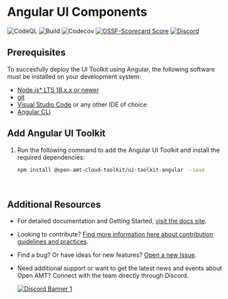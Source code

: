 # Angular UI Components

![CodeQL](https://img.shields.io/github/actions/workflow/status/open-amt-cloud-toolkit/ui-toolkit-angular/codeql-analysis.yml?style=for-the-badge&label=CodeQL&logo=github)
![Build](https://img.shields.io/github/actions/workflow/status/open-amt-cloud-toolkit/ui-toolkit-angular/ci.yml?style=for-the-badge&logo=github)
![Codecov](https://img.shields.io/codecov/c/github/open-amt-cloud-toolkit/ui-toolkit-angular?style=for-the-badge&logo=codecov)
[![OSSF-Scorecard Score](https://img.shields.io/ossf-scorecard/github.com/open-amt-cloud-toolkit/ui-toolkit-angular?style=for-the-badge&label=OSSF%20Score)](https://api.securityscorecards.dev/projects/github.com/open-amt-cloud-toolkit/ui-toolkit-angular)
[![Discord](https://img.shields.io/discord/1063200098680582154?style=for-the-badge&label=Discord&logo=discord&logoColor=white&labelColor=%235865F2&link=https%3A%2F%2Fdiscord.gg%2FDKHeUNEWVH)](https://discord.gg/DKHeUNEWVH)

## Prerequisites

To succesfully deploy the UI Toolkit using Angular, the following software must be installed on your development system:

- [Node.js\* LTS 18.x.x or newer](https://nodejs.org/en/)
- [git](https://git-scm.com/downloads)
- [Visual Studio Code](https://code.visualstudio.com/) or any other IDE of choice
- [Angular CLI](https://angular.io/cli)

## Add Angular UI Toolkit

1. Run the following command to add the Angular UI Toolkit and install the required dependencies:

   ```bash
   npm install @open-amt-cloud-toolkit/ui-toolkit-angular --save
   ```

<br>

## Additional Resources

- For detailed documentation and Getting Started, [visit the docs site](https://open-amt-cloud-toolkit.github.io/docs).

- Looking to contribute? [Find more information here about contribution guidelines and practices](.\CONTRIBUTING.md).

- Find a bug? Or have ideas for new features? [Open a new Issue](https://github.com/open-amt-cloud-toolkit/ui-toolkit-angular/issues).

- Need additional support or want to get the latest news and events about Open AMT? Connect with the team directly through Discord.

  [![Discord Banner 1](https://discordapp.com/api/guilds/1063200098680582154/widget.png?style=banner2)](https://discord.gg/DKHeUNEWVH)

